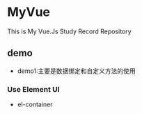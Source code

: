 # MyVue

This is My Vue.Js Study Record Repository

## demo

- demo1:主要是数据绑定和自定义方法的使用

### Use Element UI

- el-container
